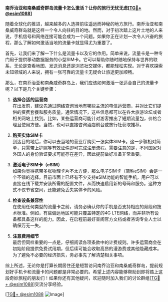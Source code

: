 **南乔治亚和南桑威奇群岛流量卡怎么激活？让你的旅行无忧无虑[[TG💪+ @esim1088](https://t.me/s/esim1088)]**

随着全球化的推进，越来越多的人选择前往遥远而神秘的地方旅行。南乔治亚和南桑威奇群岛就是这样一个令人向往的目的地。然而，对于初次踏上这片土地的人来说，手机信号和网络连接可能会成为一个问题。如果你正在计划一次令人兴奋的旅程，那么了解如何激活当地的流量卡就显得尤为重要了。

首先，让我们来了解一下什么是流量卡以及它的作用。简单来说，流量卡是一种专门用于提供移动数据服务的小型SIM卡。它可以帮助你随时随地保持与世界的联系，无论是查看地图、发送消息还是浏览社交媒体，都能轻松实现。对于喜欢探索未知领域的人来说，拥有一张可靠的流量卡无疑会让旅途更加顺畅。

那么，在南乔治亚和南桑威奇群岛上，我们应该如何激活一张适合自己的流量卡呢？以下是几个关键步骤：

1. **选择合适的运营商**  
   在出发前，建议先通过网络查询当地有哪些主流的电信运营商，并对比它们提供的资费套餐和服务质量。通常情况下，这些信息都可以在各大旅游论坛或者相关网站上找到。比如，某些运营商可能针对游客推出了短期流量包，价格合理且使用方便。当然，也可以直接咨询酒店前台或旅行社获取推荐。

2. **购买实体SIM卡**  
   到达目的地后，你可以去当地的营业厅购买一张实体SIM卡。这一步骤相对简单，只需带上护照等有效证件即可完成注册流程。需要注意的是，不同国家对外国人的身份验证要求可能存在差异，因此提前做好准备非常重要。

3. **激活电子SIM卡（eSIM）**  
   如果你觉得携带多张物理卡片不太方便，那么电子SIM卡（简称eSIM）会是一个不错的选择。目前市面上已经有不少支持eSIM功能的智能手机，用户可以直接在线下载并安装所需的配置文件，从而快速启用新的号码和服务。这种方式不仅节省空间，还能避免丢失实体卡的风险。

4. **检查设备兼容性**  
   在使用任何类型的流量卡之前，请务必确认你的手机是否支持相应的频段和技术标准。例如，有些偏远地区可能只覆盖特定的4G LTE网络，而并非所有设备都具备这样的能力。因此，在启程前最好查阅官方文档或者咨询专业人士以确保万无一失。

5. **注意费用细节**  
   最后但同样重要的一点是，仔细阅读各项条款中的计费规则。许多运营商会在初始阶段提供免费试用期，但后续可能会收取高昂的漫游费或其他隐藏成本。为了避免不必要的经济损失，务必事先了解清楚相关事项。

综上所述，无论你是打算长期居住还是短暂访问南乔治亚和南桑威奇群岛，提前规划好手机卡和流量卡的问题都是非常必要的。希望上述内容能够帮助到即将踏上这段奇妙旅程的朋友们！如果你还有其他疑问，欢迎随时加入我们的讨论群组[[TG💪+ @esim1088](https://t.me/s/esim1088)]交流分享经验。

[[TG💪+ @esim1088](https://t.me/s/esim1088) ![Image](https://i.postimg.cc/4NQfJmqS/Snipaste-2025-05-13-00-14-12.png)]
